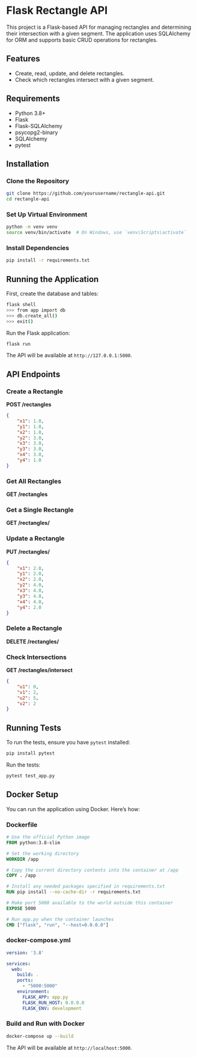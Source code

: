 # Flask Rectangle API

This project is a Flask-based API for managing rectangles and determining their intersection with a given segment. The application uses SQLAlchemy for ORM and supports basic CRUD operations for rectangles.

## Features

- Create, read, update, and delete rectangles.
- Check which rectangles intersect with a given segment.

## Requirements

- Python 3.8+
- Flask
- Flask-SQLAlchemy
- psycopg2-binary
- SQLAlchemy
- pytest

## Installation

### Clone the Repository

```bash
git clone https://github.com/yourusername/rectangle-api.git
cd rectangle-api
```

### Set Up Virtual Environment

```bash
python -m venv venv
source venv/bin/activate  # On Windows, use `venv\Scripts\activate`
```

### Install Dependencies

```bash
pip install -r requirements.txt
```

## Running the Application

First, create the database and tables:

```bash
flask shell
>>> from app import db
>>> db.create_all()
>>> exit()
```

Run the Flask application:

```bash
flask run
```

The API will be available at `http://127.0.0.1:5000`.

## API Endpoints

### Create a Rectangle

**POST /rectangles**

```json
{
    "x1": 1.0,
    "y1": 1.0,
    "x2": 1.0,
    "y2": 3.0,
    "x3": 3.0,
    "y3": 3.0,
    "x4": 3.0,
    "y4": 1.0
}
```

### Get All Rectangles

**GET /rectangles**

### Get a Single Rectangle

**GET /rectangles/<id>**

### Update a Rectangle

**PUT /rectangles/<id>**

```json
{
    "x1": 2.0,
    "y1": 2.0,
    "x2": 2.0,
    "y2": 4.0,
    "x3": 4.0,
    "y3": 4.0,
    "x4": 4.0,
    "y4": 2.0
}
```

### Delete a Rectangle

**DELETE /rectangles/<id>**

### Check Intersections

**GET /rectangles/intersect**

```json
{
    "u1": 0,
    "v1": 2,
    "u2": 5,
    "v2": 2
}
```

## Running Tests

To run the tests, ensure you have `pytest` installed:

```bash
pip install pytest
```

Run the tests:

```bash
pytest test_app.py
```

## Docker Setup

You can run the application using Docker. Here’s how:

### Dockerfile

```dockerfile
# Use the official Python image
FROM python:3.8-slim

# Set the working directory
WORKDIR /app

# Copy the current directory contents into the container at /app
COPY . /app

# Install any needed packages specified in requirements.txt
RUN pip install --no-cache-dir -r requirements.txt

# Make port 5000 available to the world outside this container
EXPOSE 5000

# Run app.py when the container launches
CMD ["flask", "run", "--host=0.0.0.0"]
```

### docker-compose.yml

```yaml
version: '3.8'

services:
  web:
    build: .
    ports:
      - "5000:5000"
    environment:
      FLASK_APP: app.py
      FLASK_RUN_HOST: 0.0.0.0
      FLASK_ENV: development
```

### Build and Run with Docker

```bash
docker-compose up --build
```

The API will be available at `http://localhost:5000`.